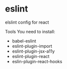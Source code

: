 # eslint
elslint config for react

Tools You need to install:
- babel-eslint
- eslint-plugin-import
- eslint-plugin-jsx-a11y
- eslint-plugin-react
- eslin-plugin-react-hooks
